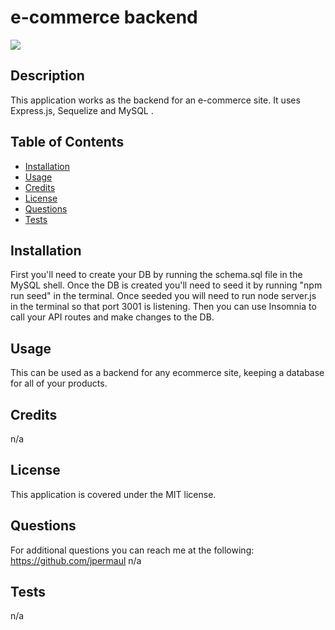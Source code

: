# e-commerce backend 

  ![](https://img.shields.io/badge/MIT-license-yellow)
  
  ## Description
  
  This application works as the backend for an e-commerce site. It uses Express.js, Sequelize and MySQL .
  
  ## Table of Contents 
  
  
  
  - [Installation](#installation)
  - [Usage](#usage)
  - [Credits](#credits)
  - [License](#license)
  - [Questions](#questions)
  - [Tests](#tests)
  
  ## Installation
  
  First you'll need to create your DB by running the schema.sql file in the MySQL shell. Once the DB is created you'll need to seed it by running "npm run seed" in the terminal. Once seeded you will need to run node server.js in the terminal so that port 3001 is listening. Then you can use Insomnia to call your API routes and make changes to the DB.
  
  ## Usage
  
  This can be used as a backend for any ecommerce site, keeping a database for all of your products.
  
  
  
  
  ## Credits
  
  n/a
  
  ## License
  
  This application is covered under the MIT license.
  
  ## Questions

  For additional questions you can reach me at the following:
  https://github.com/jpermaul
  n/a

  ## Tests

  n/a
  
  
  
  

